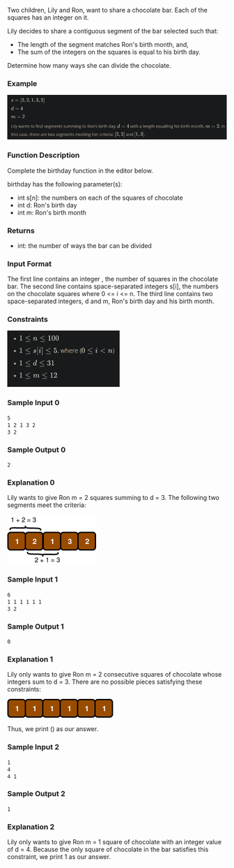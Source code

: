 Two children, Lily and Ron, want to share a chocolate bar. Each of the squares has an integer on it.

Lily decides to share a contiguous segment of the bar selected such that:

- The length of the segment matches Ron's birth month, and,
- The sum of the integers on the squares is equal to his birth day.

Determine how many ways she can divide the chocolate.

<h3>Example</h3>

![Alt text](images/image.png)

<h3>Function Description</h3>

Complete the birthday function in the editor below.

birthday has the following parameter(s):

- int s[n]: the numbers on each of the squares of chocolate
- int d: Ron's birth day
- int m: Ron's birth month

<h3>Returns</h3>

- int: the number of ways the bar can be divided

<h3>Input Format</h3>

The first line contains an integer
, the number of squares in the chocolate bar.
The second line contains space-separated integers s[i], the numbers on the chocolate squares where 0 <= i <= n.
The third line contains two space-separated integers, d and m, Ron's birth day and his birth month.

<h3>Constraints</h3>

![Alt text](images/image-1.png)

<h3>Sample Input 0</h3>

    5
    1 2 1 3 2
    3 2

<h3>Sample Output 0</h3>

    2

<h3>Explanation 0</h3>

Lily wants to give Ron m = 2 squares summing to d = 3. The following two segments meet the criteria:

![Alt text](images/1489060874-a04ddb06cf-choco4.png)

<h3>Sample Input 1</h3>

    6
    1 1 1 1 1 1
    3 2

<h3>Sample Output 1</h3>

    0

<h3>Explanation 1</h3>

Lily only wants to give Ron m = 2 consecutive squares of chocolate whose integers sum to d = 3. There are no possible pieces satisfying these constraints:

![Alt text](images/1489060978-e33d905668-choco5.png)

Thus, we print () as our answer.

<h3>Sample Input 2</h3>

    1
    4
    4 1

<h3>Sample Output 2</h3>

    1

<h3>Explanation 2</h3>

Lily only wants to give Ron m = 1
square of chocolate with an integer value of d = 4. Because the only square of chocolate in the bar satisfies this constraint, we print 1 as our answer.

